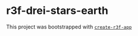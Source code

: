 # r3f-drei-stars-earth

This project was bootstrapped with [`create-r3f-app`](https://github.com/utsuboco/create-r3f-app)